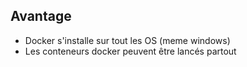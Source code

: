 ## Avantage

* Docker s'installe sur tout les OS (meme windows)
* Les conteneurs docker peuvent être lancés partout
